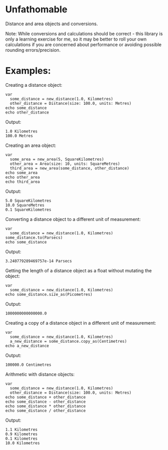 # Unfathomable

Distance and area objects and conversions.

Note: While conversions and calculations should be correct - this library is only a learning exercise for me, so it may be better to roll your own calculations if you are concerned about performance or avoiding possible rounding errors/precision.

# Examples:

Creating a distance object:

    var 
      some_distance = new_distance(1.0, Kilometres)
      other_distance = Distance(size: 100.0, units: Metres)
    echo some_distance
    echo other_distance

Output:

    1.0 Kilometres
    100.0 Metres
    
Creating an area object:
    
    var
      some_area = new_area(5, SquareKilometres)
      other_area = Area(size: 10, units: SquareMetres)
      third_area = new_area(some_distance, other_distance)
    echo some_area
    echo other_area
    echo third_area
    
Output:

    5.0 SquareKilometres
    10.0 SquareMetres
    0.1 SquareKilometres
      
Converting a distance object to a different unit of measurement:

    var 
      some_distance = new_distance(1.0, Kilometres)
    some_distance.to(Parsecs)
    echo some_distance
    
Output:

    3.240779289469757e-14 Parsecs
    
Getting the length of a distance object as a float without mutating the object:

    var 
      some_distance = new_distance(1.0, Kilometres)
    echo some_distance.size_as(Picometres)
    
Output:

    1000000000000000.0
    
Creating a copy of a distance object in a different unit of measurement:

    var 
      some_distance = new_distance(1.0, Kilometres)
      a_new_distance = some_distance.copy_as(Centimetres)
    echo a_new_distance
    
Output:

    100000.0 Centimetres
    
Arithmetic with distance objects:

    var 
      some_distance = new_distance(1.0, Kilometres)
      other_distance = Distance(size: 100.0, units: Metres)
    echo some_distance + other_distance
    echo some_distance - other_distance
    echo some_distance * other_distance
    echo some_distance / other_distance
    
Output:

    1.1 Kilometres
    0.9 Kilometres
    0.1 Kilometres
    10.0 Kilometres
    
  
